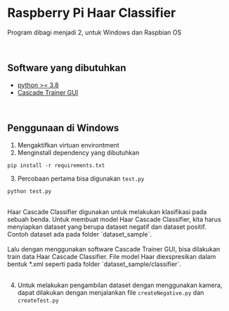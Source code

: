 # Raspberry Pi Haar Classifier
Program dibagi menjadi 2, untuk Windows dan Raspbian OS

<br>

## Software yang dibutuhkan
* [python >= 3.8](https://www.python.org/downloads/)
* [Cascade Trainer GUI](https://amin-ahmadi.com/cascade-trainer-gui/)

<br>

## Penggunaan di Windows
1. Mengaktifkan virtuan environtment
2. Menginstall dependency yang dibutuhkan
```
pip install -r requirements.txt
```
3. Percobaan pertama bisa digunakan `test.py`
```
python test.py
```
<br>
Haar Cascade Classifier digunakan untuk melakukan klasifikasi pada sebuah benda. Untuk membuat model Haar Cascade Classifier, kita harus menyiapkan dataset yang berupa dataset negatif dan dataset positif. Contoh dataset ada pada folder `dataset_sample`.
<br>
<br>
Lalu dengan menggunakan software Cascade Trainer GUI, bisa dilakukan train data Haar Cascade Classifier. File model Haar diexspresikan dalam bentuk *.xml seperti pada folder `dataset_sample/classifier`.
<br>
<br>

4. Untuk melakukan pengambilan dataset dengan menggunakan kamera, dapat dilakukan dengan menjalankan file `createNegative.py` dan `createTest.py`